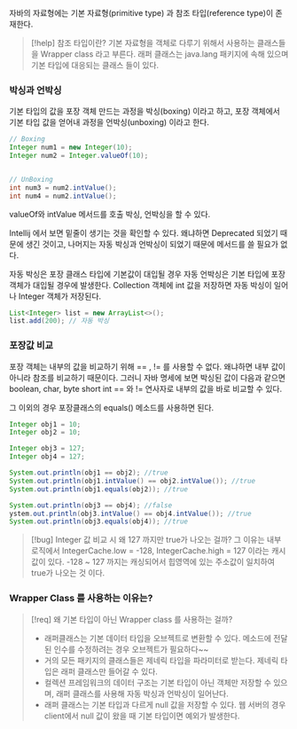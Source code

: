 자바의 자료형에는 기본 자료형(primitive type) 과 참조 타입(reference type)이 존재한다. 
>[!help] 참조 타입이란?
>기본 자료형을 객체로 다루기 위해서 사용하는 클래스들을 Wrapper class 라고 부른다.
>래퍼 클래스는 java.lang 패키지에 속해 있으며 기본 타입에 대응되는 클래스 들이 있다.


### 박싱과 언박싱
기본 타입의 값을 포장 객체 만드는 과정을 박싱(boxing) 이라고 하고, 포장 객체에서 기본 타입 값을 얻어내 과정을 언박싱(unboxing) 이라고 한다.
```java
// Boxing
Integer num1 = new Integer(10);
Integer num2 = Integer.valueOf(10);


// UnBoxing 
int num3 = num2.intValue();
int num4 = num2.intValue();
```
valueOf와 intValue 메서드를 호출 박싱, 언박싱을 할 수 있다.

Intellij 에서 보면 밑줄이 생기는 것을 확인할 수 있다.
왜냐하면 Deprecated 되었기 때문에 생긴 것이고, 나머지는 자동 박싱과 언박싱이 되었기 때문에 메서드를 쓸 필요가 없다.

자동 박싱은 포장 클래스 타입에 기본값이 대입될 경우 자동 언박싱은 기본 타입에 포장 객체가 대입될 경우에 발생한다.
Collection 객체에 int 값을 저장하면 자동 박싱이 일어나 Integer 객체가 저장된다.
```java
List<Integer> list = new ArrayList<>();
list.add(200); // 자동 박싱
```


### 포장값 비교
포장 객체는 내부의 값을 비교하기 위해 == , != 를 사용할 수 없다.
왜냐하면 내부 값이 아니라 참조를 비교하기 때문이다.
그러니 자바 명세에 보면 박싱된 값이 다음과 같으면 boolean, char, byte short int == 와 != 연사자로 내부의 값을 바로 비교할 수 있다.

그 이외의 경우 포장클래스의 equals() 메소드를 사용하면 된다.
```java
Integer obj1 = 10;
Integer obj2 = 10;

Integer obj3 = 127;
Integer obj4 = 127;

System.out.println(obj1 == obj2); //true
System.out.println(obj1.intValue() == obj2.intValue()); //true
System.out.println(obj1.equals(obj2)); //true

System.out.println(obj3 == obj4); //false
ystem.out.println(obj3.intValue() == obj4.intValue()); //true
System.out.println(obj3.equals(obj4)); //true
```

>[!bug] Integer 값 비교 시 왜 127 까지만 true가 나오는 걸까?
> 그 이유는 내부 로직에서 IntegerCache.low = -128, IntegerCache.high = 127 이라는 캐시값이 있다. -128 ~ 127 까지는 캐싱되어서 힙영역에 있는 주소값이 일치하여 true가 나오는 것 이다.


### Wrapper Class 를 사용하는 이유는?
>[!req] 왜 기본 타입이 아닌 Wrapper class 를 사용하는 걸까?
> * 래퍼클래스는 기본 데이터 타입을 오브젝트로 변환할 수 있다. 메소드에 전달된 인수를 수정하려는 경우 오브젝트가 필요하다~~
> *  거의 모든 패키지의 클래스들은 제네릭 타입을 파라미터로 받는다. 제네릭 타입은 래퍼 클래스만 들어갈 수 있다.
> * 컬렉션 프레임워크의 데이터 구조는 기본 타입이 아닌 객체만 저장할 수 있으며, 래퍼 클래스를 사용해 자동 박싱과 언박싱이 일어난다.
> * 래퍼 클래스는 기본 타입과 다르게 null 값을 저장할 수 있다. 웹 서버의 경우 client에서 null 값이 왔을 때 기본 타입이면 예외가 발생한다.


